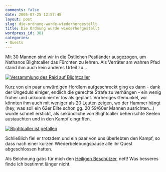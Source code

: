 ```yaml
---
comments: false
date: 2005-07-25 12:57:48
layout: post
slug: die-ordnung-wurde-wiederhergestellt
title: Die Ordnung wurde wiederhergestellt
wordpress_id: 381
categories:
- Quests
---
```


Mit 30 Mannen sind wir in die Östlichen Pestländer ausgezogen, um Nathanos Blightcaller das Fürchten zu lehren. Als Verräter am wahren Pfad stand ihm auch kein anderes Urteil zu...

[![Versammlung des Raid auf Blightcaller](http://photos22.flickr.com/28409408_5aa1341f0c.jpg)](http://www.flickr.com/photos/walsweer/28409408/)



Kurz von ein paar unwürdigen Hordlern aufgeschreckt ging es dann - dank der Ungeduld einiger, endlich die gerechte Strafe zu verhängen - ein wenig früher und unkoordinierter los als geplant. Vorheriges Gemunkel, wir könnten ihm auch mit weniger als 20 Leuten zeigen, wo der Hammer hängt (hey, was soll ein 62er Elite schon gg. 20 59/60er Mannen ausrichten...) wurde schnell erstickt, als sekündliche von Blightcaller beherrschte Seelen austauchten und in den Kampf eingriffen.

[![Blightcaller ist gefallen](http://photos23.flickr.com/28409400_34feca9654.jpg)](http://www.flickr.com/photos/walsweer/28409400/)

Schließlich fiel er trotzdem und ein paar von uns überlebten den Kampf, so dass nach einer kurzen Wiederbelebungspause alle ihr Quest abgeschlossen hatten.

Als Belohnung gabs für mich den [Heiligen Beschützer](http://www.thottbot.com/index.cgi?i=3579), nett! Was besseres finde ich bestimmt länger nicht.

